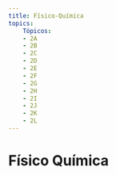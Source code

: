 ```yaml
---
title: Físico-Química
topics:
    Tópicos:
    - 2A
    - 2B
    - 2C
    - 2D
    - 2E
    - 2F
    - 2G
    - 2H
    - 2I
    - 2J
    - 2K
    - 2L
---
```


# Físico Química